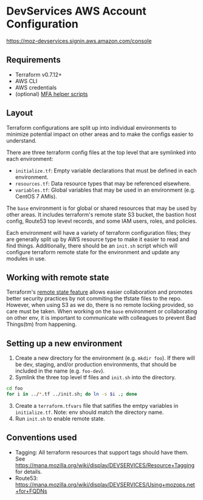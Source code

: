 DevServices AWS Account Configuration
=============================================

https://moz-devservices.signin.aws.amazon.com/console

Requirements
------------
- Terraform v0.7.12+
- AWS CLI
- AWS credentials
- (optional) [MFA helper scripts](https://github.com/mozilla-platform-ops/aws\_mfa\_scripts)

Layout
------
Terraform configurations are split up into individual environments to minimize potential
impact on other areas and to make the configs easier to understand. 

There are three terraform config files at the top level that are symlinked into each
environment:
- `initialize.tf`: Empty variable declarations that must be defined in each environment.
- `resources.tf`: Data resource types that may be referenced elsewhere.
- `variables.tf`: Global variables that may be used in an environment (e.g. CentOS 7 AMIs).

The `base` environment is for global or shared resources that may be used by other areas. It
includes terraform's remote state S3 bucket, the bastion host config, Route53 top levevl
records, and some IAM users, roles, and policies. 

Each environment will have a variety of terraform configuration files; they are generally
split up by AWS resource type to make it easier to read and find things. Additionally, 
there should be an `init.sh` script which will configure terraform remote state for the
environment and update any modules in use.

Working with remote state
-------------------------
Terraform's [remote state feature](https://www.terraform.io/docs/state/remote/index.html)
allows easier collaboration and promotes better security practices by not commiting the
tfstate files to the repo. However, when using S3 as we do, there is no remote locking
provided, so care must be taken. When working on the `base` environment or collaborating
on other env, it is important to communicate with colleagues to prevent Bad Things(tm)
from happening. 

Setting up a new environment
--------------------------
1. Create a new directory for the environment (e.g. `mkdir foo`). If there will be dev,
staging, and/or production environments, that should be included in the name (e.g. `foo-dev`).
2. Symlink the three top level tf files and `init.sh` into the directory.
```bash
cd foo
for i in ../*.tf ../init.sh; do ln -s $i .; done
```
3. Create a `terraform.tfvars` file that satifies the emtpy variables in `initialize.tf`. Note: env should match the directory name.
4. Run `init.sh` to enable remote state.

Conventions used
----------------
- Tagging: All terraform resources that support tags should have them. See
  https://mana.mozilla.org/wiki/display/DEVSERVICES/Resource+Tagging for details.
- Route53: https://mana.mozilla.org/wiki/display/DEVSERVICES/Using+mozops.net+for+FQDNs
